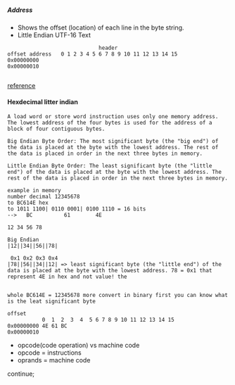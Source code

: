 
##### Address
- Shows the offset (location) of each line in the byte string.
- Little Endian UTF-16 Text

```
                             header
offset address   0 1 2 3 4 5 6 7 8 9 10 11 12 13 14 15
0x00000000
0x00000010


```
[reference](https://github.com/devnaelson/assembly/blob/master/compiled-resolutions/hex-editor/hexeditor.md)

#### Hexdecimal litter indian
```
A load word or store word instruction uses only one memory address. The lowest address of the four bytes is used for the address of a block of four contiguous bytes.

Big Endian Byte Order: The most significant byte (the "big end") of the data is placed at the byte with the lowest address. The rest of the data is placed in order in the next three bytes in memory.

Little Endian Byte Order: The least significant byte (the "little end") of the data is placed at the byte with the lowest address. The rest of the data is placed in order in the next three bytes in memory.

example in memory 
number decimal 12345678
to BC614E hex
to 1011 1100| 0110 0001| 0100 1110 = 16 bits
-->   BC          61        4E  

12 34 56 78

Big Endian
|12||34||56||78|

 0x1 0x2 0x3 0x4
|78||56||34||12| => least significant byte (the "little end") of the data is placed at the byte with the lowest address. 78 = 0x1 that represent 4E in hex and not value! the 


whole BC614E = 12345678 more convert in binary first you can know what is the leat significant byte

offset
           0  1  2  3  4  5 6 7 8 9 10 11 12 13 14 15
0x00000000 4E 61 BC
0x00000010

```
- opcode(code operation) vs machine code
- opcode = instructions 
- oprands = machine code

continue;